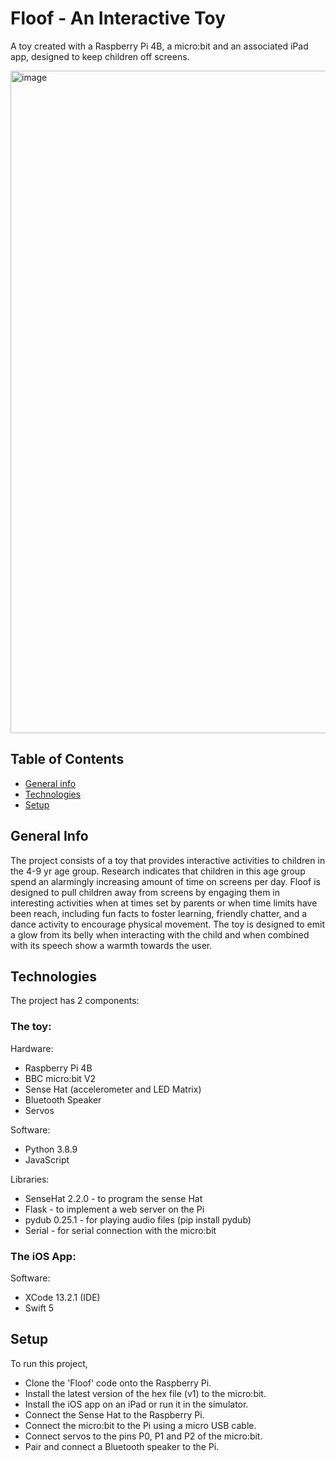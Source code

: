 # Floof - An Interactive Toy
A toy created with a Raspberry Pi 4B, a micro:bit and an associated iPad app, designed to keep children off screens.

<img width="1060" alt="image" src="https://user-images.githubusercontent.com/92370926/161159538-84e4c866-3736-40bc-93b5-753e501ab385.png">


## Table of Contents
* [General info](#general-info)
* [Technologies](#technologies)
* [Setup](#setup)

## General Info
The project consists of a toy that provides interactive activities to children in the 4-9 yr age group. Research indicates that children in this age group spend an alarmingly increasing amount of time on screens per day. Floof is designed to pull children away from screens by engaging them in interesting activities when at times set by parents or when time limits have been reach, including fun facts to foster learning, friendly chatter, and a dance activity to encourage physical movement. The toy is designed to emit a glow from its belly when interacting with the child and when combined with its speech show a warmth towards the user.

## Technologies
The project has 2 components:

### The toy:
Hardware:
* Raspberry Pi 4B
* BBC micro:bit V2
* Sense Hat (accelerometer and LED Matrix)
* Bluetooth Speaker
* Servos

Software:
* Python 3.8.9
* JavaScript

Libraries:
* SenseHat 2.2.0 - to program the sense Hat
* Flask - to implement a web server on the Pi
* pydub 0.25.1 - for playing audio files (pip install pydub)
* Serial - for serial connection with the micro:bit

### The iOS App:
Software:
* XCode 13.2.1 (IDE)
* Swift 5

## Setup
To run this project,
* Clone the 'Floof' code onto the Raspberry Pi. 
* Install the latest version of the hex file (v1) to the micro:bit.
* Install the iOS app on an iPad or run it in the simulator.
* Connect the Sense Hat to the Raspberry Pi. 
* Connect the micro:bit to the Pi using a micro USB cable. 
* Connect servos to the pins P0, P1 and P2 of the micro:bit. 
* Pair and connect a Bluetooth speaker to the Pi.
